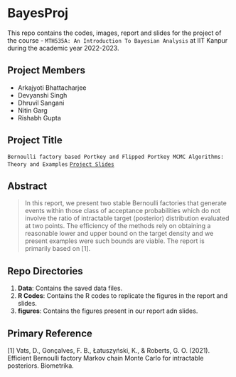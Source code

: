 # BayesProj

This repo contains the codes, images, report and slides for the project of the course - `MTH535A: An Introduction To Bayesian Analysis` at IIT Kanpur during the academic year 2022-2023.

## Project Members
  - Arkajyoti Bhattacharjee
  - Devyanshi Singh
  - Dhruvil Sangani
  - Nitin Garg
  - Rishabh Gupta

## Project Title
  `Bernoulli factory based Portkey and Flipped Portkey MCMC Algorithms: Theory and Examples` [`Project Slides`](https://github.com/ArkaB-DS/BayesProj/blob/main/Bayesian_Project_Slides.pdf)

## Abstract
  > In this report, we present two stable Bernoulli factories that generate events within those class of acceptance probabilities which do not involve the ratio of intractable target (posterior) distribution evaluated at two points. The efficiency of the methods rely on obtaining a reasonable lower and upper bound on the target density and we present examples were such bounds are viable. The report is primarily based on [1].

## Repo Directories

  1. **Data**: Contains the saved data files.
  2. **R Codes**: Contains the R codes to replicate the figures in the report and slides.
  3. **figures**: Contains the figures present in our report adn slides.


## Primary Reference

  [1] Vats, D., Gonçalves, F. B., Łatuszyński, K., & Roberts, G. O. (2021). Efficient Bernoulli factory Markov chain Monte Carlo for intractable posteriors. Biometrika.
